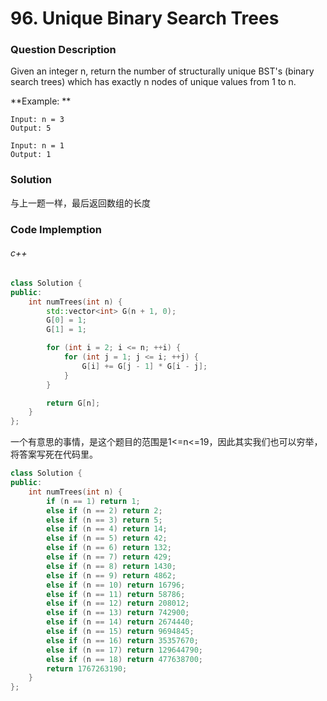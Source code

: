 # 96. Unique Binary Search Trees

### Question Description

Given an integer n, return the number of structurally unique BST's (binary search trees) which has exactly n nodes of unique values from 1 to n.

**Example: **

```
Input: n = 3
Output: 5
```

```
Input: n = 1
Output: 1
```

### Solution

与上一题一样，最后返回数组的长度

### Code Implemption

###### c++

```c++
class Solution {
public:
    int numTrees(int n) {
        std::vector<int> G(n + 1, 0);
        G[0] = 1;
        G[1] = 1;

        for (int i = 2; i <= n; ++i) {
            for (int j = 1; j <= i; ++j) {
                G[i] += G[j - 1] * G[i - j];
            }
        }

        return G[n];
    }
};
```

一个有意思的事情，是这个题目的范围是1<=n<=19，因此其实我们也可以穷举，将答案写死在代码里。

```c++
class Solution {
public:
    int numTrees(int n) {
        if (n == 1) return 1;
        else if (n == 2) return 2;
        else if (n == 3) return 5;
        else if (n == 4) return 14;
        else if (n == 5) return 42;
        else if (n == 6) return 132;
        else if (n == 7) return 429;
        else if (n == 8) return 1430;
        else if (n == 9) return 4862;
        else if (n == 10) return 16796;
        else if (n == 11) return 58786;
        else if (n == 12) return 208012;
        else if (n == 13) return 742900;
        else if (n == 14) return 2674440;
        else if (n == 15) return 9694845;
        else if (n == 16) return 35357670;
        else if (n == 17) return 129644790;
        else if (n == 18) return 477638700;
        return 1767263190;
    }
};
```